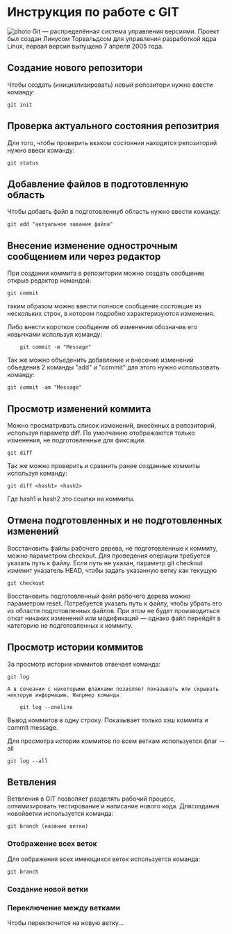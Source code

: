 # Инструкция по работе с GIT

![photo](jdun.jpg)
Git — распределённая система управления версиями. Проект был создан Линусом Торвальдсом для управления разработкой ядра Linux, первая версия выпущена 7 апреля 2005 года.

## Создание нового репозитори

Чтобы создать (инициализировать) новый репозитори нужно ввести команду:

    git init

## Проверка актуального состояния репозитрия

Для того, чтобы проверить вкаком состоянии находится репозиторий нужно ввеси команду:

    git status

## Добавление файлов в подготовленную область

Чтобы добавть файл в подготовленнуб область нужно ввести команду:

    git add "актуальное завание файла"

## Внесение изменение однострочным сообщением или через редактор

При создании коммита в репозитории можно создать сообщение открыв редактор командой:

    git commit

таким образом можно ввести полносе сообщение состоящие из нескольких строк, в котором подробно характеризуются изменения.

Либо внести короткое сообщение об изменении обозначив его ковычками используя команду:

        git commit -m "Message" 

Так же можно объеденить добавление и внесение изменений объеденив 2 команды "add" и "commit" для этого нужно использовать команду:

    git commit -am "Message"

## Просмотр изменений коммита

Можно просматривать список изменений, внесённых в репозиторий, используя параметр diff. По умолчанию отображаются только изменения, не подготовленные для фиксации.

    git diff

Так же можно проверить и сравнить ранее созданные коммиты используя команду:

    git diff <hash1> <hash2>

Где hash1 и hash2 это ссылки на коммиты.

## Отмена подготовленных и не подготовленных изменений

Восстановить файлы рабочего дерева, не подготовленные к коммиту, можно параметром checkout. Для проведения операции требуется указать путь к файлу. Если путь не указан, параметр git checkout изменит указатель HEAD, чтобы задать указанную ветку как текущую

    git checkout 

 Восстановить подготовленный файл рабочего дерева можно параметром reset. Потребуется указать путь к файлу, чтобы убрать его из области подготовленных файлов. При этом не будет производиться откат никаких изменений или модификаций — однако файл перейдёт в категорию не подготовленных к коммиту.

## Просмотр истории коммитов

За просмотр истории коммитов отвечает команда:

    git log

    А в сочеании с некоторыми флажками позволяет показывать или скрывать некторую информацию. Напрмер команда 

        git log --oneline

   Вывод коммитов в одну строку. Показывает только хэш коммита и commit message.

   Для просмотра истории коммитов по всем веткам используется флаг --all

    git log --all

 ## Ветвления

Ветвления в GIT позволяет разделять рабочий процесс, оптимизировать тестирование и написание нового кода. Длясоздания новойветки используется команда:

    git branch (назвние ветки)

### Отображение всех веток

Для оображения всех имеющихся веток используется команда:

    git branch


### Создание новой ветки

### Переключение между ветками

Чтобы переключится на новую ветку...